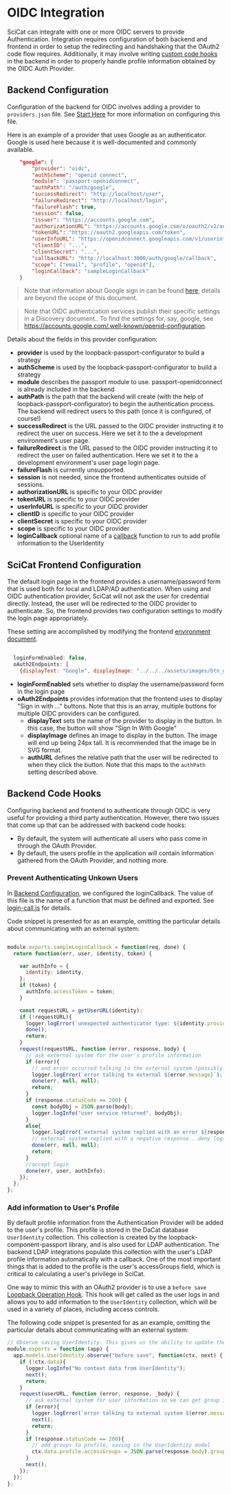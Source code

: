 # OIDC Integration
SciCat can integrate with one or more OIDC servers to provide Authentication. Integration requires configuration of both backend and frontend in order to setup the redirecting and handshaking that the OAuth2 code flow requires. Additionally, it may involve writing [custom code hooks](#backend-code-hooks)  in the backend in order to properly handle profile information obtained by the OIDC Auth Provider.

## Backend Configuration
Configuration of the backend for OIDC involves adding a provider to `providers.json` file. See [Start Here](./StartHere.md) for more information on configuring this file.

Here is an example of a provider that uses Google as an authenticator. Google is used here because it is well-documented and commonly available.

```json
    "google": {
        "provider": "oidc",
        "authScheme": "openid connect",
        "module": "passport-openidconnect",
        "authPath": "/auth/google",
        "successRedirect": "http://localhost/user",
        "failureRedirect": "http://localhost/login",
        "failureFlash": true,
        "session": false,
        "issuer": "https://accounts.google.com",
        "authorizationURL": "https://accounts.google.com/o/oauth2/v2/auth",
        "tokenURL": "https://oauth2.googleapis.com/token",
        "userInfoURL": "https://openidconnect.googleapis.com/v1/userinfo",
        "clientID": "...",
        "clientSecret": "...",
        "callbackURL": "http://localhost:3000/auth/google/callback",
        "scope": ["email", "profile", "openid"],
        "loginCallback": "sampleLoginCallback"
    }
```
> Note that information about Google sign in can be found [here](https://developers.google.com/identity/protocols/oauth2/openid-connect), details are beyond the scope of this document.


> Note that OIDC authentication services publish their specific settings in a Discovery document.. To find the settings for, say, google, see <https://accounts.google.com/.well-known/openid-configuration>.

Details about the fields in this provider configuration:
* **provider** is used by the loopback-passport-configurator to build a strategy
* **authScheme** is used by the loopback-passport-configurator to build a strategy
* **module** describes the passport module to use. passport-openidconnect is already included in the backend
* **authPath** is the path that the backend will create (with the help of loopback-passport-configurator) to begin the authentication process. The backend will redirect users to this path (once it is configured, of course!)
* **successRedirect** is the URL passed to the OIDC provider instructing it to redirect the user on success. Here we set it to the a development environment's user page.
* **failureRedirect** is the URL passed to the OIDC provider instructing it to redirect the user on failed authentication. Here we set it to the a development environment's user page login page.
* **failureFlash** is currently unsupported.
* **session** is not needed, since the frontend authenticates outside of sessions.
* **authorizationURL** is specific to your OIDC provider
* **tokenURL** is specific to your OIDC provider
* **userInfoURL** is specific to your OIDC provider
* **clientID** is specific to your OIDC provider
* **clientSecret** is specific to your OIDC provider
* **scope** is specific to your OIDC provider
* **loginCallback** optional name of a [callback](#configure-callback) function to run to add profile information to the UserIdentity


## SciCat Frontend Configuration 

The default login page in the frontend provides a username/password form that is used both for local and LDAP/AD authentication. When using and OIDC authentication provider, SciCat will not ask the user for credential directly. Instead, the user will be redirected to the OIDC provider to authenticate. So, the frontend provides two configuration settings to modify the login page appropriately.

These setting are accomplished by modifying the frontend [environment document](./Environment.md). 

```javascript
  
  loginFormEnabled: false,
  oAuth2Endpoints: [
    {displayText: "Google", displayImage: "../../../assets/images/btn_google_light_normal_ios.svg", authURL: "auth/google"}]

```


* **loginFormEnabled** sets whether to display the username/password form in the login page
* **oAuth2Endpoints** provides information that the frontend uses to display "Sign in with ..." buttons. Note that this is an array, multiple buttons for multiple OIDC providers can be configured.
  * **displayText** sets the name of the provider to display in the button. In this case, the button will show "Sign In With Google"
  * **displayImage** defines an image to display in the button. The image will end up being 24px tall. It is recommended that the image be in SVG format.
  * **authURL** defines the relative path that the user will be redirected to when they click the button. Note that this maps to the `authPath` setting described above.

## Backend Code Hooks

Configuring backend and frontend to authenticate through OIDC is very useful for providing a third party authentication. However, there two issues that come up that can be addressed with backend code hooks:

* By default, the system will authenticate all users who pass come in through the OAuth Provider. 
* By default, the users profile in the application will contain information gathered from the OAuth Provider, and nothing more.

### Prevent Authenticating Unkown Users

In [Backend Configuration](#backend-configuration), we configured the loginCallback. The value of this file is the name of a function that must be defined and exported. See [login-call.js](https://github.com/SciCatProject/backend/blob/develop/server/boot/login-callbacks.js) for details.

Code snippet is presented for as an example, omitting the particular details about communicating with an external system:

```javascript

module.exports.sampleLoginCallback = function(req, done) {
  return function(err, user, identity, token) {

    var authInfo = {
      identity: identity,
    };
    if (token) {
      authInfo.accessToken = token;
    }

    const requestURL = getUserURL(identity);
    if (!requestURL){
      logger.logError(`unexpected authenticator type: ${identity.provider}`);
      done();
      return;
    }
    request(requestURL, function (error, response, body) {
      // ask external system for the user's profile information
      if (error){
        // and error occurred talking to the external system (possibly from a connection issue)...deny login
        logger.logError(`error talking to external ${error.message}`);
        done(err, null, null);
        return;
      }
      if (response.statusCode == 200) {
        const bodyObj = JSON.parse(body);
        logger.logInfo("user service returned", bodyObj);
      }
      else{
        logger.logError(`external system replied with an error ${response.statusCode} - ${body}.`);
        // external system replied with a negative response...deny login
        done(err, null, null);
        return;
      }
      //accept login
      done(err, user, authInfo);
    });
  };
};
```
### Add information to User's Profile 

By default profile information from the Authentication Provider will be added to the user's profile. This profile is stored in the DaCat database `UserIdentity` collection. This collection is created by the loopback-component-passport library, and is also used for LDAP authentication. The backend LDAP integrations populate this collection with the user's LDAP profile information automatically with a callback. One of the most important things that is added to the profile is the user's accessGroups field, which is critical to calculating a user's privilege in SciCat.

One way to mimic this with an OAuth2 provider is to use a `before save` [Loopback Operation Hook](https://loopback.io/doc/en/lb3/Operation-hooks.html). This hook will get called as the user logs in and allows you to add information to the `UserIdentity` collection, which will be used in a variety of places, including access controls.

The following code snippet is presented for as an example, omitting the particular details about communicating with an external system:

```javascript
// Observe saving UserIdentity. This gives us the ability to update the user profile with facility-specific groups
module.exports = function (app) {
  app.models.UserIdentity.observe("before save", function(ctx, next) {
    if (!ctx.data){
      logger.logInfo("No context data from UserIdentity");
      next();
      return;
    }
    request(userURL, function (error, response, _body) {
      // ask external system for user information so we can get group info
      if (error){
        logger.logError(`error talking to external system ${error.message}`);
        next();
        return;
      }
      if (response.statusCode == 200){
        // add groups to profile, saving in the UserIdentity model
        ctx.data.profile.accessGroups = JSON.parse(response.body).groups;
      }
      next();
    });
  });
};
```
